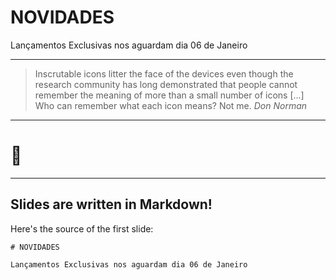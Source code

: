 # NOVIDADES

Lançamentos Exclusivas nos aguardam dia 06 de Janeiro

---

> Inscrutable icons litter the face of the devices even though the research
> community has long demonstrated that people cannot remember the meaning of
> more than a small number of icons […] Who can remember what each icon
> means? Not me.
> <cite>Don Norman</cite>

---

# 🤫

---

## Slides are written in Markdown!

Here's the source of the first slide:

    # NOVIDADES

    Lançamentos Exclusivas nos aguardam dia 06 de Janeiro
